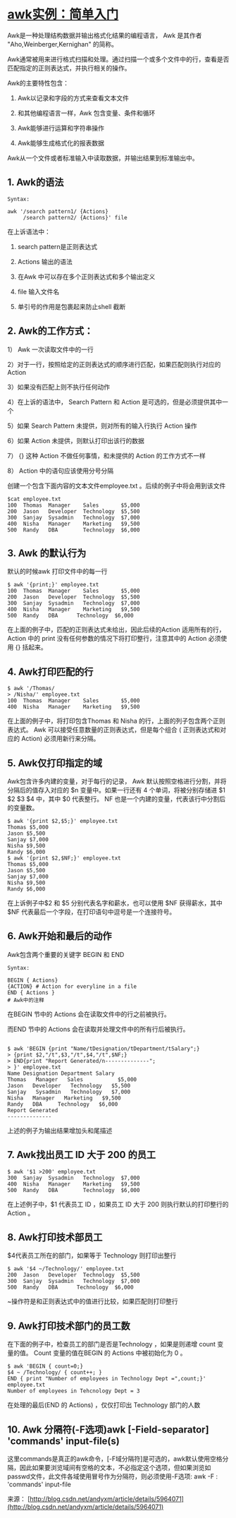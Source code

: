 # [awk实例：简单入门](http://suo.iteye.com/blog/1319525)

 

Awk是一种处理结构数据并输出格式化结果的编程语言， Awk 是其作者 "Aho,Weinberger,Kernighan" 的简称。

Awk通常被用来进行格式扫描和处理。通过扫描一个或多个文件中的行，查看是否匹配指定的正则表达式，并执行相关的操作。

Awk的主要特性包含：

1. Awk以记录和字段的方式来查看文本文件

2. 和其他编程语言一样，Awk 包含变量、条件和循环

3. Awk能够进行运算和字符串操作

4. Awk能够生成格式化的报表数据

Awk从一个文件或者标准输入中读取数据，并输出结果到标准输出中。

## 1.  Awk的语法

```
Syntax:    
    
awk '/search pattern1/ {Actions}    
     /search pattern2/ {Actions}' file   
```

在上诉语法中：

1. search pattern是正则表达式

2. Actions 输出的语法

3. 在Awk 中可以存在多个正则表达式和多个输出定义

4. file 输入文件名

5. 单引号的作用是包裹起来防止shell 截断

 

## 2.  Awk的工作方式：

1） Awk 一次读取文件中的一行

2）对于一行，按照给定的正则表达式的顺序进行匹配，如果匹配则执行对应的 Action

3）如果没有匹配上则不执行任何动作

4）在上诉的语法中， Search Pattern 和 Action 是可选的，但是必须提供其中一个

5）如果 Search Pattern 未提供，则对所有的输入行执行 Action 操作

6）如果 Action 未提供，则默认打印出该行的数据

7） {} 这种 Action 不做任何事情，和未提供的 Action 的工作方式不一样

8） Action 中的语句应该使用分号分隔

创建一个包含下面内容的文本文件employee.txt 。后续的例子中将会用到该文件

 

```
$cat employee.txt    
100  Thomas  Manager    Sales       $5,000    
200  Jason   Developer  Technology  $5,500    
300  Sanjay  Sysadmin   Technology  $7,000    
400  Nisha   Manager    Marketing   $9,500    
500  Randy   DBA        Technology  $6,000  
```

 

## 3.  Awk 的默认行为

默认的时候awk 打印文件中的每一行

 

```
$ awk '{print;}' employee.txt    
100  Thomas  Manager    Sales       $5,000    
200  Jason   Developer  Technology  $5,500    
300  Sanjay  Sysadmin   Technology  $7,000    
400  Nisha   Manager    Marketing   $9,500    
500  Randy   DBA      Technology  $6,000  
```

 

在上面的例子中，匹配的正则表达式未给出，因此后续的Action 适用所有的行， Action 中的 print 没有任何参数的情况下将打印整行，注意其中的 Action 必须使用 {} 括起来。

## 4.  Awk打印匹配的行

 

```
$ awk '/Thomas/    
> /Nisha/' employee.txt    
100  Thomas  Manager    Sales       $5,000    
400  Nisha   Manager    Marketing   $9,500   
```

 

在上面的例子中，将打印包含Thomas 和 Nisha 的行，上面的列子包含两个正则表达式。 Awk 可以接受任意数量的正则表达式，但是每个组合 ( 正则表达式和对应的 Action) 必须用新行来分隔。

## 5.  Awk仅打印指定的域

Awk包含许多内建的变量，对于每行的记录， Awk 默认按照空格进行分割，并将分隔后的值存入对应的 $n 变量中。如果一行还有 4 个单词，将被分别存储进 $1 $2 $3 $4 中，其中 $0 代表整行。 NF 也是一个内建的变量，代表该行中分割后的变量数。

```
$ awk '{print $2,$5;}' employee.txt    
Thomas $5,000    
Jason $5,500    
Sanjay $7,000    
Nisha $9,500    
Randy $6,000    
$ awk '{print $2,$NF;}' employee.txt    
Thomas $5,000    
Jason $5,500    
Sanjay $7,000    
Nisha $9,500    
Randy $6,000  
```


 

在上诉例子中$2 和 $5 分别代表名字和薪水，也可以使用 $NF 获得薪水，其中 $NF 代表最后一个字段，在打印语句中逗号是一个连接符号。

## 6.  Awk开始和最后的动作

Awk包含两个重要的关键字 BEGIN 和 END

 

```
Syntax:     
    
BEGIN { Actions}    
{ACTION} # Action for everyline in a file    
END { Actions }    
# Awk中的注释  
```

 

在BEGIN 节中的 Actions 会在读取文件中的行之前被执行。

而END 节中的 Actions 会在读取并处理文件中的所有行后被执行。

 

```

$ awk 'BEGIN {print "Name/tDesignation/tDepartment/tSalary";}    
> {print $2,"/t",$3,"/t",$4,"/t",$NF;}    
> END{print "Report Generated/n--------------";    
> }' employee.txt    
Name Designation Department Salary    
Thomas   Manager   Sales           $5,000    
Jason   Developer   Technology   $5,500    
Sanjay   Sysadmin   Technology   $7,000    
Nisha   Manager   Marketing   $9,500    
Randy   DBA     Technology   $6,000    
Report Generated    
--------------  
```

 

上述的例子为输出结果增加头和尾描述

## 7.  Awk找出员工 ID 大于 200 的员工

 

```
$ awk '$1 >200' employee.txt    
300  Sanjay  Sysadmin   Technology  $7,000    
400  Nisha   Manager    Marketing   $9,500    
500  Randy   DBA        Technology  $6,000 
```

 

在上述例子中，$1 代表员工 ID ，如果员工 ID 大于 200 则执行默认的打印整行的 Action 。

## 8.  Awk打印技术部员工

$4代表员工所在的部门，如果等于 Technology 则打印出整行

 

```
$ awk '$4 ~/Technology/' employee.txt    
200  Jason   Developer  Technology  $5,500    
300  Sanjay  Sysadmin   Technology  $7,000    
500  Randy   DBA      Technology  $6,000  
```

 

~操作符是和正则表达式中的值进行比较，如果匹配则打印整行

## 9.  Awk打印技术部门的员工数

在下面的例子中，检查员工的部门是否是Technology ，如果是则递增 count 变量的值。 Count 变量的值在BEGIN 的 Actions 中被初始化为 0 。

 

```
$ awk 'BEGIN { count=0;}    
$4 ~ /Technology/ { count++; }    
END { print "Number of employees in Technology Dept =",count;}' employee.txt    
Number of employees in Tehcnology Dept = 3 
```

在处理的最后(END 的 Actions) ，仅仅打印出 Technology 部门的人数

## 10.  Awk 分隔符(-F选项)awk [-Field-separator] 'commands' input-file(s) 

这里commands是真正的awk命令，[-F域分隔符]是可选的，awk默认使用空格分隔，因此如果要浏览域间有空格的文本，不必指定这个选项，但如果浏览如passwd文件，此文件各域使用冒号作为分隔符，则必须使用-F选项:   awk -F : 'commands' input-file

 

来源： [http://blog.csdn.net/andyxm/article/details/5964071](http://blog.csdn.net/andyxm/article/details/5964071)